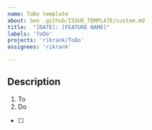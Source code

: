 ```yaml
---
name: ToDo template
about: See .github/ISSUE_TEMPLATE/custom.md
title:  "[DATE]: [FEATURE NAME]"
labels: 'ToDo'
projects: 'rikrank/ToDo'
assignees: 'rikrank'

---
```



## Description

1. To
2. Do

- [ ] 
